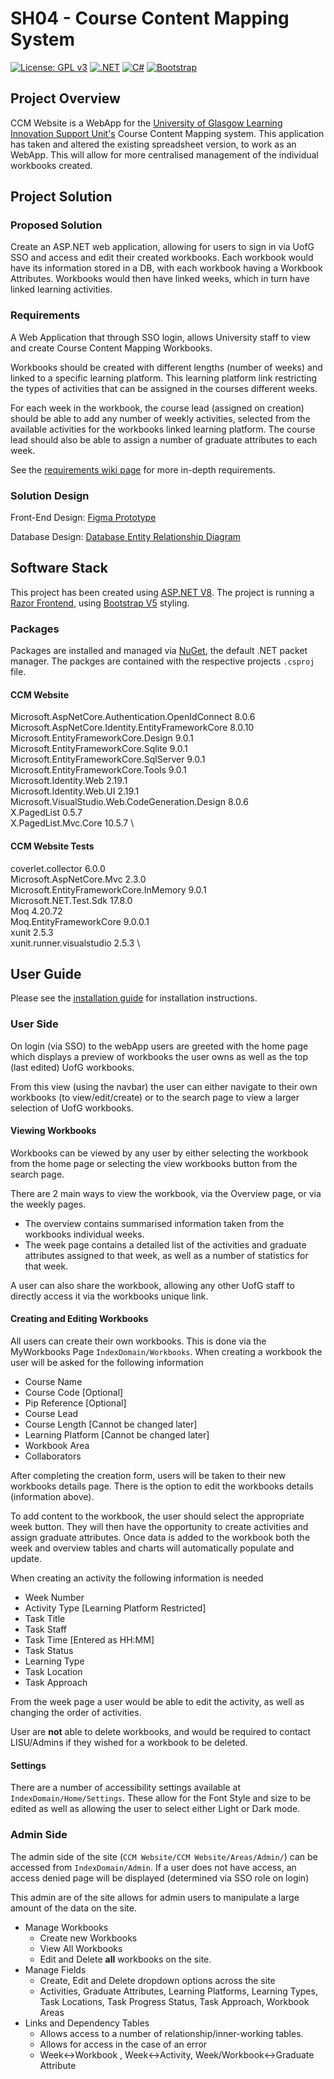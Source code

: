 # SH04 - Course Content Mapping System
[![License: GPL v3](https://img.shields.io/badge/License-GPLv3-blue.svg)](LICENSE) 
[![.NET](https://img.shields.io/badge/.NET_8.0-512BD4?logo=dotnet
)](https://dotnet.microsoft.com/en-us/apps/aspnet)
[![C#](https://custom-icon-badges.demolab.com/badge/C%23-%23239120.svg?logo=cshrp&logoColor=white)](#)
[![Bootstrap](https://img.shields.io/badge/Bootstrap-8913fc?logo=bootstrap&logoColor=fff)](#)

## Project Overview
CCM Website is a WebApp for the [University of Glasgow Learning Innovation Support Unit's](https://www.gla.ac.uk/myglasgow/learningandteaching/lisu/) Course Content Mapping system. This application has taken and altered the existing spreadsheet version, to work as an WebApp. This will allow for more centralised management of the individual workbooks created.

## Project Solution
### Proposed Solution
Create an ASP.NET web application, allowing for users to sign in via UofG SSO and access and edit their created workbooks. 
Each workbook would have its information stored in a DB, with each workbook having a Workbook Attributes. Workbooks would then have linked weeks, which in turn have linked learning activities. 
### Requirements
A Web Application that through SSO login, allows University staff to view and create Course Content Mapping Workbooks. 

Workbooks should be created with different lengths (number of weeks) and linked to a specific learning platform. This learning platform link restricting the types of activities that can be assigned in the courses different weeks.

For each week in the workbook, the course lead (assigned on creation) should be able to add any number of weekly activities, selected from the available activities for the workbooks linked learning platform. The course lead should also be able to assign a number of graduate attributes to each week.

See the [requirements wiki page](https://stgit.dcs.gla.ac.uk/team-project-h/2024/sh04/sh04-main/-/wikis/Project-Writeup/Project-Requirements) for more in-depth requirements.

### Solution Design
Front-End Design: [Figma Prototype ](https://www.figma.com/proto/Hf2XEAaav9YKt5Q6M19D0j/Basic-Wireframe?page-id=0%3A1&node-id=21-3&node-type=canvas&viewport=-13%2C427%2C0.04&t=0nrmnLeMZ7QZ4RJZ-1&scaling=scale-down&content-scaling=fixed&starting-point-node-id=21%3A3&show-proto-sidebar=1)

Database Design: [Database Entity Relationship Diagram](https://lucid.app/lucidchart/278d5713-5828-45ea-9cbf-9a1a21c81fa9/edit?viewport_loc=-665%2C-597%2C3071%2C1572%2C.VNTkfv.2FQ1&invitationId=inv_f088981d-a442-4b4c-aaac-7738f8466f3a)

## Software Stack
This project has been created using [ASP.NET V8](https://dotnet.microsoft.com/en-us/). The project is running a [Razor Frontend](https://learn.microsoft.com/en-us/aspnet/core/mvc/views/razor?view=aspnetcore-9.0), using [Bootstrap V5](https://getbootstrap.com/) styling.

### Packages
Packages are installed and managed via [NuGet](https://www.nuget.org/), the default .NET packet manager. The packges are contained with the respective projects `.csproj` file.
#### CCM Website
Microsoft.AspNetCore.Authentication.OpenIdConnect 8.0.6 \
Microsoft.AspNetCore.Identity.EntityFrameworkCore 8.0.10 \
Microsoft.EntityFrameworkCore.Design 9.0.1 \
Microsoft.EntityFrameworkCore.Sqlite 9.0.1 \
Microsoft.EntityFrameworkCore.SqlServer 9.0.1 \
Microsoft.EntityFrameworkCore.Tools 9.0.1 \
Microsoft.Identity.Web 2.19.1 \
Microsoft.Identity.Web.UI 2.19.1 \
Microsoft.VisualStudio.Web.CodeGeneration.Design 8.0.6 \
X.PagedList 0.5.7 \
X.PagedList.Mvc.Core 10.5.7 \

#### CCM Website Tests
coverlet.collector 6.0.0 \
Microsoft.AspNetCore.Mvc 2.3.0 \
Microsoft.EntityFrameworkCore.InMemory 9.0.1 \
Microsoft.NET.Test.Sdk 17.8.0 \
Moq 4.20.72 \
Moq.EntityFrameworkCore 9.0.0.1 \
xunit 2.5.3 \
xunit.runner.visualstudio 2.5.3 \

## User Guide
Please see the [installation guide](InstallationGuide.md) for installation instructions.

### User Side
On login (via SSO) to the webApp users are greeted with the home page which displays a preview of workbooks the user owns as well as the top (last edited) UofG workbooks.

From this view (using the navbar) the user can either navigate to their own workbooks (to view/edit/create) or to the search page to view a larger selection of UofG workbooks.

#### Viewing Workbooks
Workbooks can be viewed by any user by either selecting the workbook from the home page or selecting the view workbooks button from the search page.

There are 2 main ways to view the workbook, via the Overview page, or via the weekly pages. 
- The overview contains summarised information taken from the workbooks individual weeks.
- The week page contains a detailed list of the activities and graduate attributes assigned to that week, as well as a number of statistics for that week.

A user can also share the workbook, allowing any other UofG staff to directly access it via the workbooks unique link.

#### Creating and Editing Workbooks
All users can create their own workbooks. This is done via the MyWorkbooks Page `IndexDomain/Workbooks`. When creating a workbook the user will be asked for the following information
- Course Name
- Course Code [Optional]
- Pip Reference [Optional]
- Course Lead
- Course Length [Cannot be changed later]
- Learning Platform [Cannot be changed later]
- Workbook Area
- Collaborators 

After completing the creation form, users will be taken to their new workbooks details page. There is the option to edit the workbooks details (information above).

To add content to the workbook, the user should select the appropriate week button. They will then have the opportunity to create activities and assign graduate attributes. Once data is added to the workbook both the week and overview tables and charts will automatically populate and update.

When creating an activity the following information is needed
- Week Number 
- Activity Type [Learning Platform Restricted]
- Task Title
- Task Staff
- Task Time [Entered as HH:MM]
- Task Status
- Learning Type
- Task Location
- Task Approach

From the week page a user would be able to edit the activity, as well as changing the order of activities. 

User are **not** able to delete workbooks, and would be required to contact LISU/Admins if they wished for a workbook to be deleted.


#### Settings
There are a number of accessibility settings available at `IndexDomain/Home/Settings`. These allow for the Font Style and size to be edited as well as allowing the user to select either Light or Dark mode.

### Admin Side
The admin side of the site (`CCM Website/CCM Website/Areas/Admin/`) can be accessed from `IndexDomain/Admin`. If a user does not have access, an access denied page will be displayed (determined via SSO role on login) 

This admin are of the site allows for admin users to manipulate a large amount of the data on the site.
- Manage Workbooks
    - Create new Workbooks
    - View All Workbooks    
    - Edit and Delete **all** workbooks on the site.
- Manage Fields
    - Create, Edit and Delete dropdown options across the site
    - Activities, Graduate Attributes, Learning Platforms, Learning Types, Task Locations, Task Progress Status, Task Approach, Workbook Areas
- Links and Dependency Tables
    - Allows access to a number of relationship/inner-working tables.
    - Allows for access in the case of an error
    - Week<->Workbook , Week<->Activity, Week/Workbook<->Graduate Attribute






